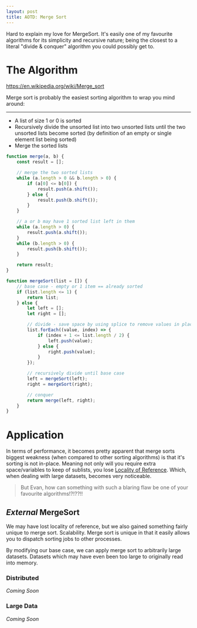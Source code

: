 ```yaml
---
layout: post
title: AOTD: Merge Sort
---
```


Hard to explain my love for MergeSort. It's easily one of my favourite algorithms for its simplicity and recursive nature; being the closest to a literal "divide & conquer" algorithm you could possibly get to.

# The Algorithm

<https://en.wikipedia.org/wiki/Merge_sort>

Merge sort is probably the easiest sorting algorithm to wrap you mind around:

---

- A list of size 1 or 0 is sorted
- Recursively divide the unsorted list into two unsorted lists until the two unsorted lists become sorted (by definition of an empty or single element list being sorted)
- Merge the sorted lists

```javascript
function merge(a, b) {
    const result = [];

    // merge the two sorted lists  
    while (a.length > 0 && b.length > 0) {
        if (a[0] <= b[0]) {
            result.push(a.shift());
        } else {
            result.push(b.shift());
        }
    }

    // a or b may have 1 sorted list left in them
    while (a.length > 0) {
        result.push(a.shift());
    }
    while (b.length > 0) {
        result.push(b.shift());
    }

    return result;
}

function mergeSort(list = []) {
    // base case - empty or 1 item == already sorted
    if (list.length <= 1) {
        return list;
    } else {
        let left = [];
        let right = [];

        // divide - save space by using splice to remove values in place of the original array
        list.forEach((value, index) => {
            if (index + 1 <= list.length / 2) {
                left.push(value);
            } else {
                right.push(value);
            }
        });

        // recursively divide until base case
        left = mergeSort(left);
        right = mergeSort(right);

        // conquer
        return merge(left, right);
    }
}
```

# Application

In terms of performance, it becomes pretty apparent that merge sorts biggest weakness (when compared to other sorting algorithms) is that it's sorting is not in-place. Meaning not only will you require extra space/variables to keep of sublists, you lose [Locality of Reference](https://en.wikipedia.org/wiki/Locality_of_reference). Which, when dealing with large datasets, becomes very noticeable.

> But Evan, how can something with such a blaring flaw be one of your favourite algorithms!?!??!!

## *External* MergeSort

We may have lost locality of reference, but we also gained something fairly unique to merge sort. Scalability. Merge sort is unique in that it easily allows you to dispatch sorting jobs to other processes.

By modifying our base case, we can apply merge sort to arbitrarily large datasets. Datasets which may have even been too large to originally read into memory.

### Distributed

*Coming Soon*

### Large Data  

*Coming Soon*
